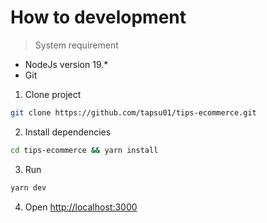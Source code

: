 # How to development

> System requirement

- NodeJs version 19.\*
- Git

1. Clone project

```sh
git clone https://github.com/tapsu01/tips-ecommerce.git
```

2. Install dependencies

```sh
cd tips-ecommerce && yarn install
```

3. Run

```sh
yarn dev
```

4. Open [http://localhost:3000](http://localhost:3000)
